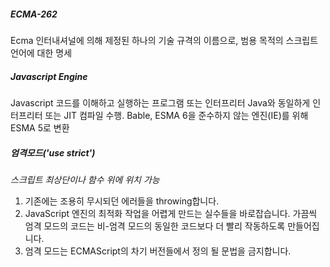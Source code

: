 ##### ECMA-262
Ecma 인터내셔널에 의해 제정된 하나의 기술 규격의 이름으로, 범용 목적의 스크립트 언어에 대한 명세
##### Javascript Engine
Javascript 코드를 이해하고 실행하는 프로그램 또는 인터프리터
	Java와 동일하게 인터프리터 또는 JIT 컴파일 수행.
	Bable, ESMA 6을 준수하지 않는 엔진(IE)를 위해 ESMA 5로 변환
##### 엄격모드('use strict')
*스크립트 최상단이나 함수 위에 위치 가능*
1. 기존에는 조용히 무시되던 에러들을 throwing합니다.
2. JavaScript 엔진의 최적화 작업을 어렵게 만드는 실수들을 바로잡습니다. 가끔씩 엄격 모드의 코드는 비-엄격 모드의 동일한 코드보다 더 빨리 작동하도록 만들어집니다.
3. 엄격 모드는 ECMAScript의 차기 버전들에서 정의 될 문법을 금지합니다.
